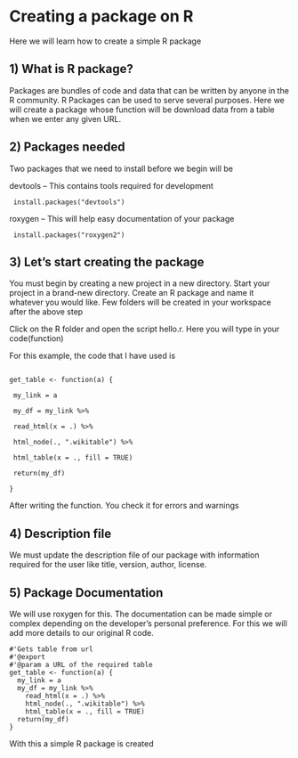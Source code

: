 # Creating a package on R

Here we will learn how to create a simple R package


## 1) What is R package?
Packages are bundles of code and data that can be written by anyone in the R community. R Packages can be used to serve several purposes.
Here we will create a package whose function will be download data from a table when we enter any given URL.

## 2) Packages needed
Two packages that we need to install before we begin will be

devtools – This contains tools required for development
```
 install.packages("devtools") 
 ```
roxygen – This will help easy documentation of your package
```
 install.packages("roxygen2") 
 ```

## 3) Let’s start creating the package
You must begin by creating a new project in a new directory.
Start your project in a brand-new directory. Create an R package and name it whatever you would like. 
Few folders will be created in your workspace after the above step

Click on the R folder and open the script hello.r. Here you will type in your code(function)

For this example, the code that I have used is
```

get_table <- function(a) {

 my_link = a

 my_df = my_link %>%

 read_html(x = .) %>%

 html_node(., ".wikitable") %>%

 html_table(x = ., fill = TRUE)

 return(my_df)

} 
 ```


After writing the function. You check it for errors and warnings

## 4) Description file
We must update the description file of our package with information required for the user like title, version, author, license.

## 5) Package Documentation
We will use roxygen for this. The documentation can be made simple or complex depending on the developer’s personal preference. For this we will add more details to our original R code.

```
#'Gets table from url
#'@export
#'@param a URL of the required table
get_table <- function(a) {
  my_link = a
  my_df = my_link %>%
    read_html(x = .) %>%
    html_node(., ".wikitable") %>%
    html_table(x = ., fill = TRUE)
  return(my_df)
} 
```
 With this a simple R package is created